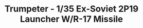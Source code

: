 ---
layout: product
title: "Trumpeter - 1/35 Ex-Soviet 2P19 Launcher W/R-17 Missile"
price: "15000" 
desc: "N/A"
img_path: "/assets/img/TRU01024.jpg"
brand: "N/A"
available: false
special_offer: false
new: false
soon: false
cat: "010000"
subcat: "013400"
subsubcat: "0N/A"
sifra: "TRU01024"
popular: false
---